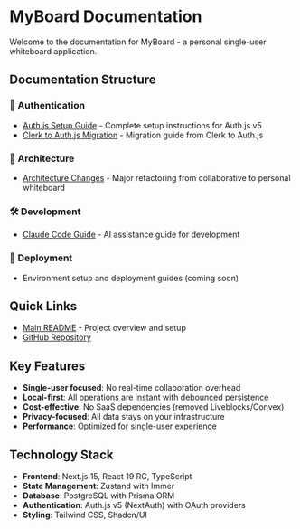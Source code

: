 # MyBoard Documentation

Welcome to the documentation for MyBoard - a personal single-user whiteboard application.

## Documentation Structure

### 🔐 Authentication
- [Auth.js Setup Guide](./AUTHJS_SETUP_GUIDE.md) - Complete setup instructions for Auth.js v5
- [Clerk to Auth.js Migration](./CLERK_TO_AUTHJS_MIGRATION.md) - Migration guide from Clerk to Auth.js

### 📐 Architecture
- [Architecture Changes](./architecture/ARCHITECTURE_CHANGES.md) - Major refactoring from collaborative to personal whiteboard

### 🛠️ Development
- [Claude Code Guide](./development/CLAUDE.md) - AI assistance guide for development

### 🚀 Deployment
- Environment setup and deployment guides (coming soon)

## Quick Links

- [Main README](../README.md) - Project overview and setup
- [GitHub Repository](https://github.com/ttpss930141011/myboard)

## Key Features

- **Single-user focused**: No real-time collaboration overhead
- **Local-first**: All operations are instant with debounced persistence
- **Cost-effective**: No SaaS dependencies (removed Liveblocks/Convex)
- **Privacy-focused**: All data stays on your infrastructure
- **Performance**: Optimized for single-user experience

## Technology Stack

- **Frontend**: Next.js 15, React 19 RC, TypeScript
- **State Management**: Zustand with Immer
- **Database**: PostgreSQL with Prisma ORM
- **Authentication**: Auth.js v5 (NextAuth) with OAuth providers
- **Styling**: Tailwind CSS, Shadcn/UI